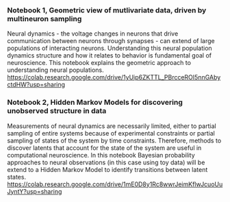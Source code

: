 ### Notebook 1, Geometric view of mutlivariate data, driven by multineuron sampling
Neural dynamics - the voltage changes in neurons that drive communication between neurons through synapses - can extend of large populations of interacting neurons. Understanding this neural population dynamics structure and how it relates to behavior is fundamental goal of neuroscience. This notebook explains the geometric approach to understanding neural populations. <br>
https://colab.research.google.com/drive/1yUip6ZKTTL_PBrcceROI5nnGAbyctdHW?usp=sharing

### Notebook 2, Hidden Markov Models for discovering unobserved structure in data
Measurements of neural dynamics are necessarily limited, either to partial sampling of entire systems because of experimental constraints or partial sampling of states of the system by time constraints. Therefore, methods to discover latents that account for the state of the system are useful in computational neuroscience. In this notebook Bayesian probability approaches to neural observations (in this case using toy data) will be extend to a Hidden Markov Model to identify transitions between latent states.<br>
https://colab.research.google.com/drive/1mE0D8y1Rc8wwrJeimKflwJcuoUuJyntY?usp=sharing